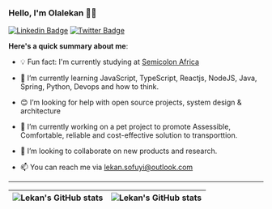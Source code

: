 ### Hello, I'm Olalekan 👋🏾


[![Linkedin Badge](https://img.shields.io/badge/-OlelakanSofuyi-blue?style=for-the-badge&logo=Linkedin&logoColor=white&link=https://www.linkedin.com/in/olalekan-sofuyi)](https://www.linkedin.com/in/olalekan-sofuyi) [![Twitter Badge](https://img.shields.io/badge/-@engrLakes-1ca0f1?style=for-the-badge&logo=twitter&logoColor=white&link=https://twitter.com/engrLakes)](https://twitter.com/engrLakes)


**Here's a quick summary about me**:

- 💡 Fun fact: I'm currently studying at [Semicolon Africa](https://semicolon.africa/)
- 🌱 I’m currently learning JavaScript, TypeScript, Reactjs, NodeJS, Java, Spring, Python, Devops and how to think.
- 😊 I’m looking for help with open source projects, system design & architecture
- 🔭 I’m currently working on a pet project to promote Assessible, Comfortable, reliable and cost-effective solution to transporttion.
- 👯 I’m looking to collaborate on new products and research.


- 📫 You can reach me via lekan.sofuyi@outlook.com

---
|<img align="center" src="https://github-readme-stats.vercel.app/api?username=ola-lekan01&show_icons=true&include_all_commits=true&hide_border=true" alt="Lekan's GitHub stats" /> | <img align="center" src="https://github-readme-stats.vercel.app/api/top-langs/?username=ola-lekan01&langs_count=8&layout=compact&hide_border=true" alt="Lekan's GitHub stats" /> |
| ------------- | ------------- |
